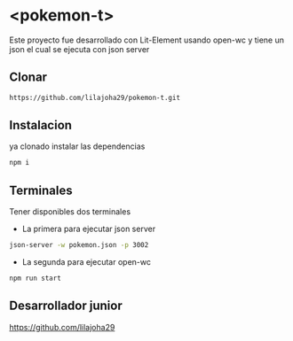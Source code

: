 # \<pokemon-t>

Este proyecto fue desarrollado con Lit-Element usando open-wc y tiene un json el cual se ejecuta con json server

## Clonar

```bash
https://github.com/lilajoha29/pokemon-t.git
```

## Instalacion

 ya clonado instalar las dependencias
```bash
npm i 
```

## Terminales

Tener disponibles dos terminales

- La primera para ejecutar json server
```bash
json-server -w pokemon.json -p 3002  
```
- La segunda para ejecutar open-wc
```bash
npm run start 
```

## Desarrollador junior

https://github.com/lilajoha29
